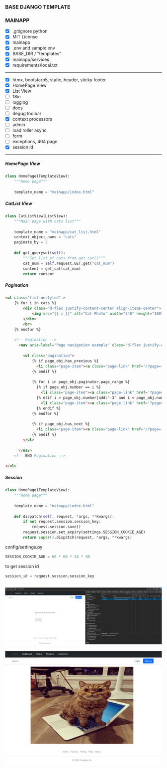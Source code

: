 ### BASE DJANGO TEMPLATE
### MAINAPP

- [x] .gitignore python
- [x] MIT License 
- [x] mainapp
- [x] .env and sample.env
- [x] BASE_DIR / "templates"
- [x] mainapp/services
- [x] requirements/local.txt
---
- [x] htmx, bootstarp5, static, header, sticky footer
- [x] HomePage View
- [x] List View
- [ ] 18in
- [ ] logging
- [ ] docs
- [ ] degug toolbar
- [x] context processors
- [ ] admin
- [ ] load roller async
- [ ] form
- [ ] exceptions, 404 page
- [x] session id
---
##### HomePage View
```python
class HomePage(TemplateView):
    """Home page"""
    
    template_name = "mainapp/index.html"
```
##### CatList View
```python
class CatListView(ListView):
    """Main page with cats list"""

    template_name = "mainapp/cat_list.html"
    context_object_name = "cats"
    paginate_by = 2

    def get_queryset(self):
        """Get list of cats from get_cat()"""
        cat_num = self.request.GET.get("cat_num")
        content = get_cat(cat_num)
        return content
```
##### Pagination
```html
<ul class="list-unstyled" >
    {% for i in cats %}
        <div class="d-flex justify-content-center align-items-center">
            <img src="{{ i }}" alt="Cat Photo" width="240" height="160">
        </div>
        <br>
    {% endfor %}

    <!-- Pagination -->
      <nav aria-label="Page navigation example" class="d-flex justify-content-center align-items-center">

        <ul class="pagination">
            {% if page_obj.has_previous %}
              <li class="page-item"><a class="page-link" href="/?page={{ page_obj.previous_page_number }}">Previous</a></li>
            {% endif %}

            {% for i in page_obj.paginator.page_range %}
              {% if page_obj.number == i %}
                <li class="page-item"><a class="page-link" href='?page={{ i }}'> {{ i }} </a></li>
              {% elif i > page_obj.number|add:'-3' and i < page_obj.number|add:'3' %}
                <li class="page-item"><a class="page-link" href='?page={{ i }}'> {{ i }} </a></li>
              {% endif %}
            {% endfor %}

            {% if page_obj.has_next %}
              <li class="page-item"><a class="page-link" href="/?page={{ page_obj.next_page_number }}">Next</a></li>
            {% endif %}
        </ul>

      </nav>
    <!-- END Pagination -->

</ul>
```
##### Session
```python
class HomePage(TemplateView):
    """Home page"""

    template_name = "mainapp/index.html"

    def dispatch(self, request, *args, **kwargs):
        if not request.session.session_key:
            request.session.save()
        request.session.set_expiry(settings.SESSION_COOKIE_AGE)
        return super().dispatch(request, *args, **kwargs)
```
config/settings.py
```python
SESSION_COOKIE_AGE = 60 * 60 * 24 * 30
```
to get session id
```python
session_id = request.session.session_key
```
![](https://github.com/rublock/django_template/raw/main/static/img/sessionid.png)
---
![](https://github.com/rublock/django_template/raw/main/static/img/mainapp.png)